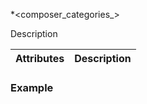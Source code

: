 
*\<composer_categories_\>


Description


| Attributes | Description |
| --- | --- |


### Example
